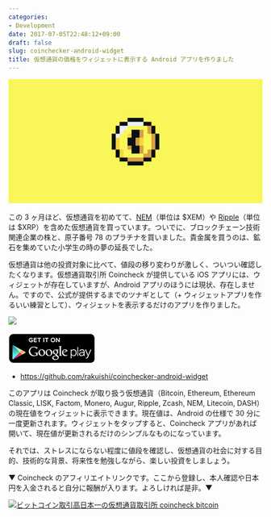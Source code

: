 ```yaml
---
categories:
- Development
date: 2017-07-05T22:48:12+09:00
draft: false
slug: coinchecker-android-widget
title: 仮想通貨の価格をウィジェットに表示する Android アプリを作りました
---
```


![](https://raw.githubusercontent.com/rakuishi/coinchecker-android-widget/develop/.github/promotion.png)

この 3 ヶ月ほど、仮想通貨を初めてて、[NEM](https://www.nem.io/)（単位は $XEM）や [Ripple](https://ripple.com/)（単位は $XRP）を含めた仮想通貨を買っています。ついでに、ブロックチェーン技術関連企業の株と、原子番号 78 のプラチナを買いました。貴金属を買うのは、鉱石を集めていた小学生の時の夢の延長でした。

仮想通貨は他の投資対象に比べて、値段の移り変わりが激しく、ついつい確認したくなります。仮想通貨取引所 Coincheck が提供している iOS アプリには、ウィジェットが存在していますが、Android アプリのほうには現状、存在しません。ですので、公式が提供するまでのツナギとして（+ ウィジェットアプリを作るいい練習として）、ウィジェットを表示するだけのアプリを作りました。

![](/images/2017/07/coinchecker-ss.png)

[![](https://raw.githubusercontent.com/rakuishi/static/master/images/en_generic_rgb_wo_60.png)](https://play.google.com/store/apps/details?id=com.rakuishi.coinchecker)

- https://github.com/rakuishi/coinchecker-android-widget

このアプリは Coincheck が取り扱う仮想通貨（Bitcoin, Ethereum, Ethereum Classic, LISK, Factom, Monero, Augur, Ripple, Zcash, NEM, Litecoin, DASH）の現在値をウィジェットに表示できます。現在値は、Android の仕様で 30 分に一度更新されます。ウィジェットをタップすると、Coincheck アプリがあれば開いて、現在値が更新されるだけのシンプルなものになっています。

それでは、ストレスにならない程度に値段を確認し、仮想通貨の社会に対する目的、技術的な背景、将来性を勉強しながら、楽しい投資をしましょう。

▼ Coincheck のアフィリエイトリンクです。ここから登録し、本人確認や日本円を入金されると自分に報酬が入ります。よろしければ是非。▼

<a href="https://coincheck.com/?c=h_3cAbRPgrw" target="_blank"><img src="https://coincheck.com/images/affiliates/03_cc_banner_320x100.png" alt="ビットコイン取引高日本一の仮想通貨取引所 coincheck bitcoin"></a>
